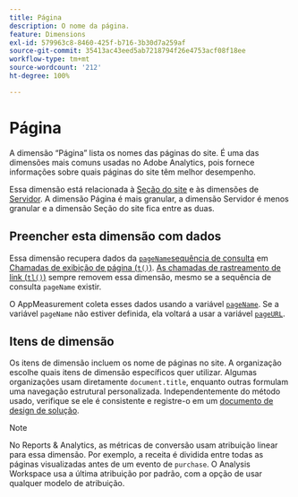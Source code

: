 ```yaml
---
title: Página
description: O nome da página.
feature: Dimensions
exl-id: 579963c8-8460-425f-b716-3b30d7a259af
source-git-commit: 35413ac43eed5ab7218794f26e4753acf08f18ee
workflow-type: tm+mt
source-wordcount: '212'
ht-degree: 100%

---
```


# Página

A dimensão “Página” lista os nomes das páginas do site. É uma das dimensões mais comuns usadas no Adobe Analytics, pois fornece informações sobre quais páginas do site têm melhor desempenho.

Essa dimensão está relacionada à [Seção do site](site-section.md) e às dimensões de [Servidor](server.md). A dimensão Página é mais granular, a dimensão Servidor é menos granular e a dimensão Seção do site fica entre as duas.

## Preencher esta dimensão com dados

Essa dimensão recupera dados da [`pageName`sequência de consulta](/help/implement/validate/query-parameters.md) em [Chamadas de exibição de página (`t()`)](/help/implement/vars/functions/t-method.md). [As chamadas de rastreamento de link (`tl()`)](/help/implement/vars/functions/tl-method.md) sempre removem essa dimensão, mesmo se a sequência de consulta `pageName` existir.

O AppMeasurement coleta esses dados usando a variável [`pageName`](/help/implement/vars/page-vars/pagename.md). Se a variável `pageName` não estiver definida, ela voltará a usar a variável [`pageURL`](/help/implement/vars/page-vars/pageurl.md).

## Itens de dimensão

Os itens de dimensão incluem os nome de páginas no site. A organização escolhe quais itens de dimensão específicos quer utilizar. Algumas organizações usam diretamente `document.title`, enquanto outras formulam uma navegação estrutural personalizada. Independentemente do método usado, verifique se ele é consistente e registre-o em um [documento de design de solução](/help/implement/prepare/solution-design.md).

>[!NOTE]
>
>No Reports &amp; Analytics, as métricas de conversão usam atribuição linear para essa dimensão. Por exemplo, a receita é dividida entre todas as páginas visualizadas antes de um evento de `purchase`. O Analysis Workspace usa a última atribuição por padrão, com a opção de usar qualquer modelo de atribuição.
